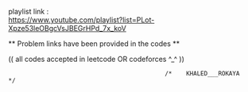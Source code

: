 playlist link :  
https://www.youtube.com/playlist?list=PLot-Xpze53leOBgcVsJBEGrHPd_7x_koV

** Problem links have been provided in the codes **

(( all codes accepted in leetcode OR codeforces ^_^ ))

                                                /*    KHALED___ROKAYA    */

